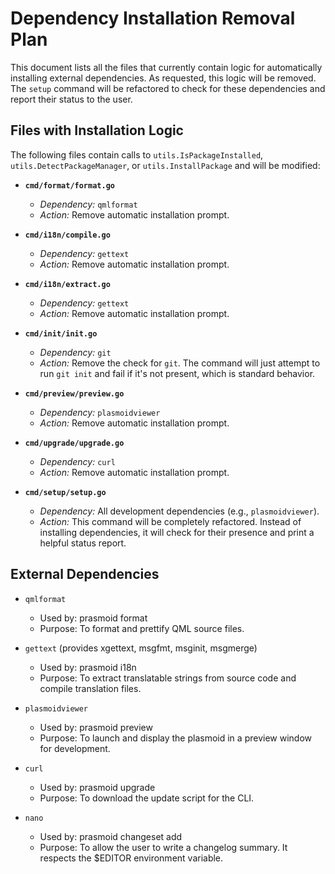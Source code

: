 # Dependency Installation Removal Plan

This document lists all the files that currently contain logic for automatically installing external dependencies. As requested, this logic will be removed. The `setup` command will be refactored to check for these dependencies and report their status to the user.

## Files with Installation Logic

The following files contain calls to `utils.IsPackageInstalled`, `utils.DetectPackageManager`, or `utils.InstallPackage` and will be modified:

- **`cmd/format/format.go`**

  - _Dependency:_ `qmlformat`
  - _Action:_ Remove automatic installation prompt.

- **`cmd/i18n/compile.go`**

  - _Dependency:_ `gettext`
  - _Action:_ Remove automatic installation prompt.

- **`cmd/i18n/extract.go`**

  - _Dependency:_ `gettext`
  - _Action:_ Remove automatic installation prompt.

- **`cmd/init/init.go`**

  - _Dependency:_ `git`
  - _Action:_ Remove the check for `git`. The command will just attempt to run `git init` and fail if it's not present, which is standard behavior.

- **`cmd/preview/preview.go`**

  - _Dependency:_ `plasmoidviewer`
  - _Action:_ Remove automatic installation prompt.

- **`cmd/upgrade/upgrade.go`**

  - _Dependency:_ `curl`
  - _Action:_ Remove automatic installation prompt.

- **`cmd/setup/setup.go`**
  - _Dependency:_ All development dependencies (e.g., `plasmoidviewer`).
  - _Action:_ This command will be completely refactored. Instead of installing dependencies, it will check for their presence and print a helpful status report.

## External Dependencies

- `qmlformat`

  - Used by: prasmoid format
  - Purpose: To format and prettify QML source files.

- `gettext` (provides xgettext, msgfmt, msginit, msgmerge)

  - Used by: prasmoid i18n
  - Purpose: To extract translatable strings from source code and compile translation files.

- `plasmoidviewer`

  - Used by: prasmoid preview
  - Purpose: To launch and display the plasmoid in a preview window for development.

- `curl`

  - Used by: prasmoid upgrade
  - Purpose: To download the update script for the CLI.

- `nano`
  - Used by: prasmoid changeset add
  - Purpose: To allow the user to write a changelog summary. It respects the $EDITOR environment variable.
